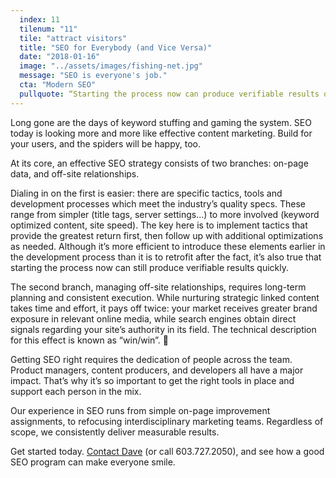 ```yaml
---
  index: 11
  tilenum: "11"
  tile: "attract visitors"
  title: "SEO for Everybody (and Vice Versa)"
  date: "2018-01-16"
  image: "../assets/images/fishing-net.jpg"
  message: "SEO is everyone's job."
  cta: "Modern SEO"
  pullquote: “Starting the process now can produce verifiable results quickly.”
---
```


<div>

Long gone are the days of keyword stuffing and gaming the system. SEO today is looking more and more like effective content marketing. Build for your users, and the spiders will be happy, too.

At its core, an effective SEO strategy consists of two branches: on-page data, and off-site relationships.

Dialing in on the first is easier: there are specific tactics, tools and development processes which meet the industry’s quality specs. These range from simpler (title tags, server settings...) to more involved (keyword optimized content, site speed). The key here is to implement tactics that provide the greatest return first, then follow up with additional optimizations as needed. Although it’s more efficient to introduce these elements earlier in the development process than it is to retrofit after the fact, it’s also true that starting the process now can still produce verifiable results quickly.

The second branch, managing off-site relationships, requires long-term planning and consistent execution. While nurturing strategic linked content takes time and effort, it pays off twice: your market receives greater brand exposure in relevant online media, while search engines obtain direct signals regarding your site’s authority in its field. The technical description for this effect is known as “win/win”. 🙂

Getting SEO right requires the dedication of people across the team. Product managers, content producers, and developers all have a major impact. That’s why it’s so important to get the right tools in place and support each person in the mix.

Our experience in SEO runs from simple on-page improvement assignments, to refocusing interdisciplinary marketing teams. Regardless of scope, we consistently deliver measurable results.

Get started today. [Contact Dave](https://davelindberg.com/#contact) (or call 603.727.2050), and see how a good SEO program can make everyone smile.

</div>
